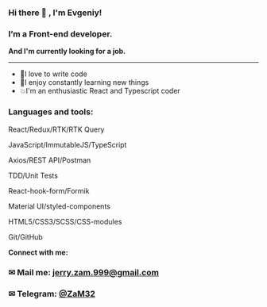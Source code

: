 ### Hi there 👋 , I'm Evgeniy!

### I’m a Front-end developer.

<b>And I'm currently looking for a job.</b>
<hr>
<ul>
  <li>🙌I love to write code</li>
  <li>💪I enjoy constantly learning new things</li>
  <li>💥I'm an enthusiastic React and Typescript coder</li>
 </ul>
<h3>Languages and tools:</h3>

<p>React/Redux/RTK/RTK Query</p>
<p>JavaScript/ImmutableJS/TypeScript</p>
<p>Axios/REST API/Postman</p>
<p>TDD/Unit Tests</p>
<p>React-hook-form/Formik</p>
<p>Material UI/styled-components</p>
<p>HTML5/CSS3/SCSS/CSS-modules</p>
<p>Git/GitHub</p>
<strong>Connect with me:</strong> 

### &#9993; Mail me: jerry.zam.999@gmail.com

### &#9993; Telegram: [@ZaM32](https://t.me/ZaM32)

#
